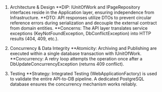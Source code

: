 1. Architecture & Design
**DIP: IUnitOfWork and IPageRepository interfaces reside in the Application layer, ensuring independence from Infrastructure.
**DTO: API responses utilize DTOs to prevent circular reference errors during serialization and decouple the external contract from domain entities.
**Concerns: The API layer translates service exceptions (KeyNotFoundException, DbConflictException) into HTTP results (404, 409, etc.).

2. Concurrency & Data Integrity
**Atomicity: Archiving and Publishing are executed within a single database transaction with IUnitOfWork.
**Concurrency: A retry loop attempts the operation once after a DbUpdateConcurrencyException (returns 409 conflict).

3. Testing
**Strategy: Integrated Testing (WebApplicationFactory) is used to validate the entire API-to-DB pipeline. A dedicated PostgreSQL database ensures the concurrency mechanism works reliably.